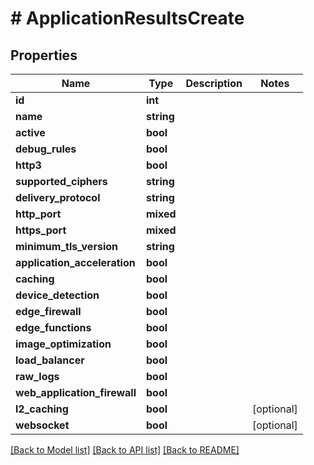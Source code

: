 # # ApplicationResultsCreate

## Properties

Name | Type | Description | Notes
------------ | ------------- | ------------- | -------------
**id** | **int** |  |
**name** | **string** |  |
**active** | **bool** |  |
**debug_rules** | **bool** |  |
**http3** | **bool** |  |
**supported_ciphers** | **string** |  |
**delivery_protocol** | **string** |  |
**http_port** | **mixed** |  |
**https_port** | **mixed** |  |
**minimum_tls_version** | **string** |  |
**application_acceleration** | **bool** |  |
**caching** | **bool** |  |
**device_detection** | **bool** |  |
**edge_firewall** | **bool** |  |
**edge_functions** | **bool** |  |
**image_optimization** | **bool** |  |
**load_balancer** | **bool** |  |
**raw_logs** | **bool** |  |
**web_application_firewall** | **bool** |  |
**l2_caching** | **bool** |  | [optional]
**websocket** | **bool** |  | [optional]

[[Back to Model list]](../../README.md#models) [[Back to API list]](../../README.md#endpoints) [[Back to README]](../../README.md)

